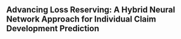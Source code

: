 ## Advancing Loss Reserving: A Hybrid Neural Network Approach for Individual Claim Development Prediction

